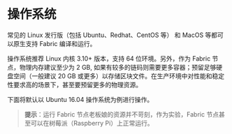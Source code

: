 # 操作系统

常见的 Linux 发行版（包括 Ubuntu、Redhat、CentOS 等） 和 MacOS 等都可以原生支持 Fabric 编译和运行。

操作系统推荐 Linux 内核 3.10+ 版本，支持 64 位环境。另外，作为 Fabric 节点，物理内存建议至少为 2 GB, 如果有较多的链码则需要更多容器；预留足够硬盘空间（一般建议 20 GB 或更多）以存储区块文件。在生产环境中对性能和稳定性要求高的场景下，甚至要预留更多的物理资源。

下面将默认以 Ubuntu 16.04 操作系统为例进行操作。

> **提示**：运行 Fabric 节点老板娘的资源并不苛刻，作为实验，Fabric 节点甚至可以在树莓派（Raspberry Pi）上正常运行。